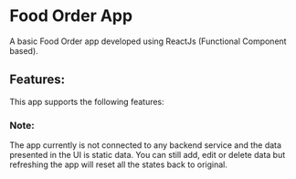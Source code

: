 # Food Order App
A basic Food Order app developed using ReactJs (Functional Component based).

## Features:
This app supports the following features:

### Note:
The app currently is not connected to any backend service and the data presented in the UI is static data. You can still add, edit or delete data but refreshing the app will reset all the states back to original.